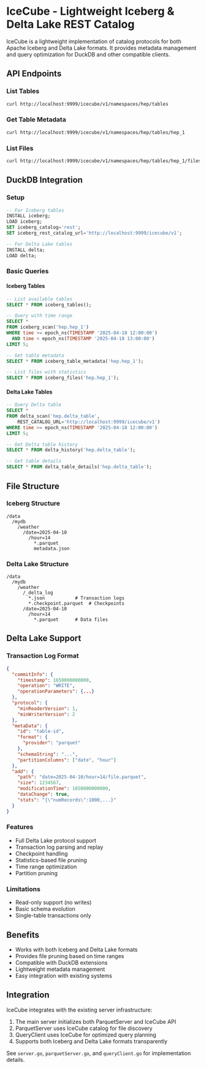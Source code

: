 # IceCube - Lightweight Iceberg & Delta Lake REST Catalog

IceCube is a lightweight implementation of catalog protocols for both Apache Iceberg and Delta Lake formats. It provides metadata management and query optimization for DuckDB and other compatible clients.

## API Endpoints

### List Tables
```bash
curl http://localhost:9999/icecube/v1/namespaces/hep/tables
```

### Get Table Metadata
```bash
curl http://localhost:9999/icecube/v1/namespaces/hep/tables/hep_1
```

### List Files
```bash
curl http://localhost:9999/icecube/v1/namespaces/hep/tables/hep_1/files
```

## DuckDB Integration

### Setup
```sql
-- For Iceberg tables
INSTALL iceberg;
LOAD iceberg;
SET iceberg_catalog='rest';
SET iceberg_rest_catalog_url='http://localhost:9999/icecube/v1';

-- For Delta Lake tables
INSTALL delta;
LOAD delta;
```

### Basic Queries

#### Iceberg Tables
```sql
-- List available tables
SELECT * FROM iceberg_tables();

-- Query with time range
SELECT * 
FROM iceberg_scan('hep.hep_1') 
WHERE time >= epoch_ns(TIMESTAMP '2025-04-18 12:00:00')
  AND time < epoch_ns(TIMESTAMP '2025-04-18 13:00:00')
LIMIT 5;

-- Get table metadata
SELECT * FROM iceberg_table_metadata('hep.hep_1');

-- List files with statistics
SELECT * FROM iceberg_files('hep.hep_1');
```

#### Delta Lake Tables
```sql
-- Query Delta table
SELECT * 
FROM delta_scan('hep.delta_table', 
    REST_CATALOG_URL='http://localhost:9999/icecube/v1')
WHERE time >= epoch_ns(TIMESTAMP '2025-04-18 12:00:00')
LIMIT 5;

-- Get Delta table history
SELECT * FROM delta_history('hep.delta_table');

-- Get table details
SELECT * FROM delta_table_details('hep.delta_table');
```

## File Structure

### Iceberg Structure
```
/data
  /mydb
    /weather
      /date=2025-04-10
        /hour=14
          *.parquet
          metadata.json
```

### Delta Lake Structure
```
/data
  /mydb
    /weather
      /_delta_log
        *.json           # Transaction logs
        *.checkpoint.parquet  # Checkpoints
      /date=2025-04-10
        /hour=14
          *.parquet      # Data files
```

## Delta Lake Support

### Transaction Log Format
```json
{
  "commitInfo": {
    "timestamp": 1650000000000,
    "operation": "WRITE",
    "operationParameters": {...}
  },
  "protocol": {
    "minReaderVersion": 1,
    "minWriterVersion": 2
  },
  "metaData": {
    "id": "table-id",
    "format": {
      "provider": "parquet"
    },
    "schemaString": "...",
    "partitionColumns": ["date", "hour"]
  },
  "add": {
    "path": "date=2025-04-10/hour=14/file.parquet",
    "size": 1234567,
    "modificationTime": 1650000000000,
    "dataChange": true,
    "stats": "{\"numRecords\":1000,...}"
  }
}
```

### Features
- Full Delta Lake protocol support
- Transaction log parsing and replay
- Checkpoint handling
- Statistics-based file pruning
- Time range optimization
- Partition pruning

### Limitations
- Read-only support (no writes)
- Basic schema evolution
- Single-table transactions only

## Benefits
- Works with both Iceberg and Delta Lake formats
- Provides file pruning based on time ranges
- Compatible with DuckDB extensions
- Lightweight metadata management
- Easy integration with existing systems

## Integration

IceCube integrates with the existing server infrastructure:

1. The main server initializes both ParquetServer and IceCube API
2. ParquetServer uses IceCube catalog for file discovery
3. QueryClient uses IceCube for optimized query planning
4. Supports both Iceberg and Delta Lake formats transparently

See `server.go`, `parquetServer.go`, and `queryClient.go` for implementation details.
